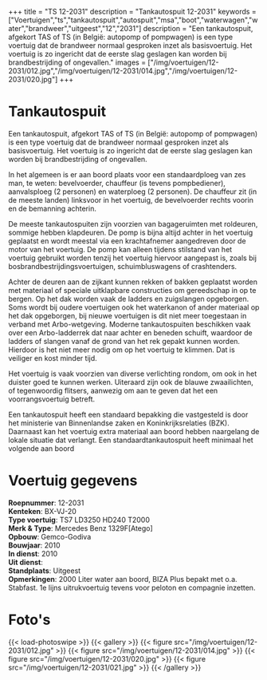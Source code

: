 +++
title = "TS 12-2031"
description = "Tankautospuit 12-2031"
keywords = ["Voertuigen","ts","tankautospuit","autospuit","msa","boot","waterwagen","water","brandweer","uitgeest","12","2031"]
description = "Een tankautospuit, afgekort TAS of TS (in België: autopomp of pompwagen) is een type voertuig dat de brandweer normaal gesproken inzet als basisvoertuig. Het voertuig is zo ingericht dat de eerste slag geslagen kan worden bij brandbestrijding of ongevallen."
images = ["/img/voertuigen/12-2031/012.jpg","/img/voertuigen/12-2031/014.jpg","/img/voertuigen/12-2031/020.jpg"]
+++

# Tankautospuit

Een tankautospuit, afgekort TAS of TS (in België: autopomp of pompwagen) is een type voertuig dat de brandweer normaal gesproken inzet als basisvoertuig. Het voertuig is zo ingericht dat de eerste slag geslagen kan worden bij brandbestrijding of ongevallen.

In het algemeen is er aan boord plaats voor een standaardploeg van zes man, te weten: bevelvoerder, chauffeur (is tevens pompbediener), aanvalsploeg (2 personen) en waterploeg (2 personen). De chauffeur zit (in de meeste landen) linksvoor in het voertuig, de bevelvoerder rechts voorin en de bemanning achterin.

De meeste tankautospuiten zijn voorzien van bagageruimten met roldeuren, sommige hebben klapdeuren. De pomp is bijna altijd achter in het voertuig geplaatst en wordt meestal via een krachtafnemer aangedreven door de motor van het voertuig. De pomp kan alleen tijdens stilstand van het voertuig gebruikt worden tenzij het voertuig hiervoor aangepast is, zoals bij bosbrandbestrijdingsvoertuigen, schuimbluswagens of crashtenders.

Achter de deuren aan de zijkant kunnen rekken of bakken geplaatst worden met materiaal of speciale uitklapbare constructies om gereedschap in op te bergen. Op het dak worden vaak de ladders en zuigslangen opgeborgen. Soms wordt bij oudere voertuigen ook het waterkanon of ander materiaal op het dak opgeborgen, bij nieuwe voertuigen is dit niet meer toegestaan in verband met Arbo-wetgeving. Moderne tankautospuiten beschikken vaak over een Arbo-ladderrek dat naar achter en beneden schuift, waardoor de ladders of slangen vanaf de grond van het rek gepakt kunnen worden. Hierdoor is het niet meer nodig om op het voertuig te klimmen. Dat is veiliger en kost minder tijd.

Het voertuig is vaak voorzien van diverse verlichting rondom, om ook in het duister goed te kunnen werken. Uiteraard zijn ook de blauwe zwaailichten, of tegenwoordig flitsers, aanwezig om aan te geven dat het een voorrangsvoertuig betreft.

Een tankautospuit heeft een standaard bepakking die vastgesteld is door het ministerie van Binnenlandse zaken en Koninkrijksrelaties (BZK). Daarnaast kan het voertuig extra materiaal aan boord hebben naargelang de lokale situatie dat verlangt. Een standaardtankautospuit heeft minimaal het volgende aan boord

# Voertuig gegevens

**Roepnummer**: 12-2031  
**Kenteken**: BX-VJ-20  
**Type voertuig**: TS7 LD3250 HD240 T2000  
**Merk & Type**: Mercedes Benz 1329F[Atego]  
**Opbouw**: Gemco-Godiva  
**Bouwjaar**: 2010  
**In dienst**: 2010  
**Uit dienst**:  
**Standplaats**: Uitgeest  
**Opmerkingen**: 2000 Liter water aan boord, BIZA Plus bepakt met o.a. Stabfast. 1e lijns uitrukvoertuig tevens voor peloton en compagnie inzetten.  

# Foto's
{{< load-photoswipe >}}
{{< gallery >}}
  {{< figure src="/img/voertuigen/12-2031/012.jpg" >}}
  {{< figure src="/img/voertuigen/12-2031/014.jpg" >}}
  {{< figure src="/img/voertuigen/12-2031/020.jpg" >}}
  {{< figure src="/img/voertuigen/12-2031/021.jpg" >}}
{{< /gallery >}}
